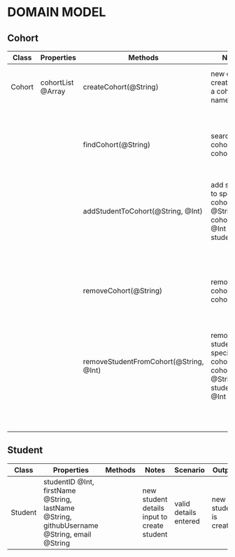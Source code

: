 # DOMAIN MODEL

## Cohort

Class | Properties | Methods | Notes | Scenario | Output | Example
----- | ---------- | ------- | ----- | -------- | ------ | -------
| Cohort | cohortList @Array | createCohort(@String) | new cohort created with a cohort name | valid cohort name input (i.e. string) | return true, cohort added to cohortList | `createCohort("Cohort 1") => true, cohortList = [{name: "Cohort 1", students: []}]` |
| | | | | invalid cohort name input | throw error | `createCohort(1) => "cohort name must be a valid string"` |
| | | findCohort(@String) | search for cohort by cohort name | valid & existing cohort name input | return cohort as an object | `findCohort("Cohort 1") => {name: "Cohort 1", students: []}` |
| | | | | invalid cohort name input | throw error | `findCohort(1) => "cohort does not exist"` |
| | | addStudentToCohort(@String, @Int) | add student to specific cohort. @String = cohortName, @Int = studentId | valid & existing cohort name and studentId input | return true, cohortList is updated | `addStudentToCohort("Cohort 1", 1) => true, cohortList = [{name: "Cohort 1", students: [{studentId: 1, firstName: "John", lastName: "Doe", githubUsername: "johndoe", email: "john@doe.com"}]}]` |
| | | | | invalid cohort name or student input | throw error | `addStudentToCohort(1, "hello") => "student does not exist" or "cohort does not exist"` |
| | | removeCohort(@String) | remove cohort by cohortName | valid & existing cohort name input | return true, cohortList updated | `removeCohort("Cohort 1") => true, cohortList = []` |
| | | | | invalid cohort name input | throw error | `removeCohort(1) => "cohort does not exist"` |
| | | removeStudentFromCohort(@String, @Int) | remove student from specific cohort using cohortName @String and studentId @Int | valid & existing cohort name input, valid studentId input  | return true, cohortList updated | `removeStudentFromCohort("Cohort 1, 1") => true, cohortList = [{name: "Cohort 1", students: []}]` |
| | | | | invalid cohort name/studentId input | throw error | `removeStudentFromCohort(1) => "student does not exist" or "cohort does not exist"` |

## Student

Class | Properties | Methods | Notes | Scenario | Output | Example
----- | ---------- | ------- | ----- | -------- | ------ | -------
| Student | studentID @Int, firstName @String, lastName @String, githubUsername @String, email @String | | new student details input to create student | valid details entered | new student is created | `const student1 = new Student(1, "John", "Doe", "johndoe", "john@doe.com")` |
